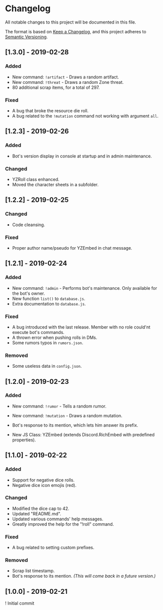 # Changelog
All notable changes to this project will be documented in this file.

The format is based on [Keep a Changelog](https://keepachangelog.com/en/1.0.0/),
and this project adheres to [Semantic Versioning](https://semver.org/spec/v2.0.0.html).

## [1.3.0] - 2019-02-28
### Added
- New command: `!artifact` - Draws a random artifact.
- New command: `!threat` - Draws a random Zone threat.
- 80 additional scrap items, for a total of 297.

### Fixed
- A bug that broke the resource die roll.
- A bug related to the `!mutation` command not working with argument `all`.

## [1.2.3] - 2019-02-26
### Added
- Bot's version display in console at startup and in admin maintenance.

### Changed
- YZRoll class enhanced.
- Moved the character sheets in a subfolder.

## [1.2.2] - 2019-02-25
### Changed
- Code cleansing.

### Fixed
- Proper author name/pseudo for YZEmbed in chat message.

## [1.2.1] - 2019-02-24
### Added
- New command: `!admin` - Performs bot's maintenance. Only available for the bot's owner.
- New function `list()` to `database.js`.
- Extra documentation to `database.js`.

### Fixed
- A bug introduced with the last release. Member with no role could'nt execute bot's commands.
- A thrown error when pushing rolls in DMs.
- Some rumors typos in `rumors.json`.

### Removed
- Some useless data in `config.json`.

## [1.2.0] - 2019-02-23
### Added
- New command: `!rumor` - Tells a random rumor.
- New command: `!mutation` - Draws a random mutation.

- Bot's response to its mention, which lets him answer its prefix.
- New JS Class: YZEmbed (extends Discord.RichEmbed with predefined properties).

## [1.1.0] - 2019-02-22
### Added
- Support for negative dice rolls.
- Negative dice icon emojis (red).

### Changed
- Modified the dice cap to 42.
- Updated "README.md".
- Updated various commands' help messages.
- Greatly improved the help for the "!roll" command.

### Fixed
- A bug related to setting custom prefixes.

### Removed
- Scrap list timestamp.
- Bot's response to its mention. *(This will come back in a future version.)*

## [1.0.0] - 2019-02-21
! Initial commit